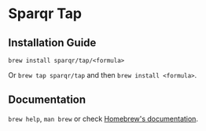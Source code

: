 # Sparqr Tap

## Installation Guide

`brew install sparqr/tap/<formula>`

Or `brew tap sparqr/tap` and then `brew install <formula>`.

## Documentation

`brew help`, `man brew` or check [Homebrew's documentation](https://docs.brew.sh). 
